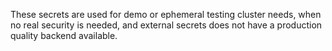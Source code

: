 These secrets are used for demo or ephemeral testing cluster needs, when no real security is needed, and external secrets does not have a production quality backend available. 